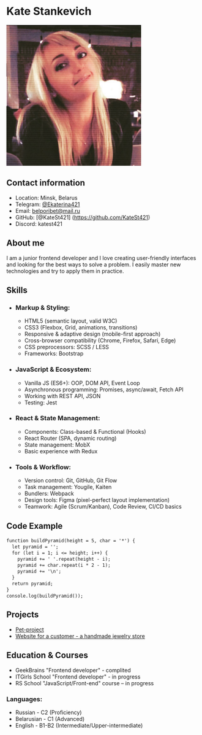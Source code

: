 # Kate Stankevich

![Photo](/pic.png)

## Contact information

- Location: Minsk, Belarus
- Telegram: [@Ekaterina421](https://t.me/Ekaterina421)
- Email: belporibet@mail.ru
- GitHub: [@KateSt421] (https://github.com/KateSt421)
- Discord: katest421

## About me

I am a junior frontend developer and I love creating user-friendly interfaces and looking for the best ways to solve a problem. I easily master new technologies and try to apply them in practice.

## Skills

- ### Markup & Styling:

  - HTML5 (semantic layout, valid W3C)
  - CSS3 (Flexbox, Grid, animations, transitions)
  - Responsive & adaptive design (mobile-first approach)
  - Cross-browser compatibility (Chrome, Firefox, Safari, Edge)
  - CSS preprocessors: SCSS / LESS
  - Frameworks: Bootstrap

- ### JavaScript & Ecosystem:

  - Vanilla JS (ES6+): OOP, DOM API, Event Loop
  - Asynchronous programming: Promises, async/await, Fetch API
  - Working with REST API, JSON
  - Testing: Jest

- ### React & State Management:

  - Components: Class-based & Functional (Hooks)
  - React Router (SPA, dynamic routing)
  - State management: MobX
  - Basic experience with Redux

- ### Tools & Workflow:

  - Version control: Git, GitHub, Git Flow
  - Task management: Yougile, Kaiten
  - Bundlers: Webpack
  - Design tools: Figma (pixel-perfect layout implementation)
  - Teamwork: Agile (Scrum/Kanban), Code Review, CI/CD basics

## Code Example

```
function buildPyramid(height = 5, char = '*') {
  let pyramid = '';
  for (let i = 1; i <= height; i++) {
    pyramid += ' '.repeat(height - i);
    pyramid += char.repeat(i * 2 - 1);
    pyramid += '\n';
  }
  return pyramid;
}
console.log(buildPyramid());
```

## Projects

- [Pet-project](https://polite-liger-b3086d.netlify.app/)
- [Website for a customer - a handmade jewelry store](https://rumpel-shpumpel.netlify.app/)

## Education & Courses

- GeekBrains "Frontend developer" - complited
- ITGirls School "Frontend developer" - in progress
- RS School "JavaScript/Front-end" course – in progress

### Languages:

- Russian - C2 (Proficiency)
- Belarusian - C1 (Advanced)
- English - B1-B2 (Intermediate/Upper-intermediate)
